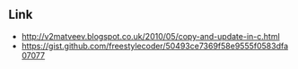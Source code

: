
## Link

- http://v2matveev.blogspot.co.uk/2010/05/copy-and-update-in-c.html
- https://gist.github.com/freestylecoder/50493ce7369f58e9555f0583dfa07077
